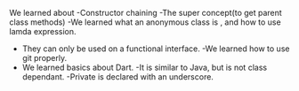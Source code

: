 We learned about 
-Constructor chaining
-The super concept(to get parent class methods)
-We learned what an anonymous class is , and how to use lamda expression.
  - They can only be used on a functional interface.
-We learned how to use git properly.
- We learned basics about Dart.
  -It is similar to Java, but is not class dependant.
  -Private is declared with an underscore.
